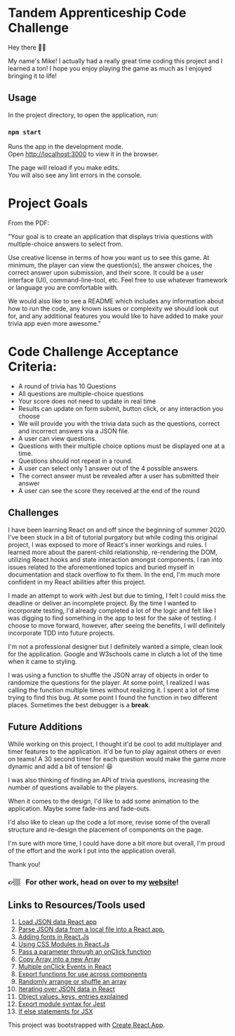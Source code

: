 <!--

[ ] Include any information about how to run the code, any known issues or complexity we should look out for, and any additional features you would like to have added to make your trivia app even more awesome.

[ ] include the requirements and acceptance criteria found in this document in your README

 -->

# Tandem Apprenticeship Code Challenge

Hey there 👋🏼

My name's Mike! I actually had a really great time coding this project and I learned a ton! I hope you enjoy playing the game as much as I enjoyed bringing it to life!

## Usage

In the project directory, to open the application, run:

### `npm start`

Runs the app in the development mode.\
Open [http://localhost:3000](http://localhost:3000) to view it in the browser.

The page will reload if you make edits.\
You will also see any lint errors in the console.

# Project Goals

From the PDF:

"Your goal is to create an application that displays trivia questions with multiple-choice answers to select from.

Use creative license in terms of how you want us to see this game. At minimum, the player can view the question(s), the answer choices, the correct answer upon submission, and their score. It could be a user interface (UI), command-line-tool, etc. Feel free to use whatever framework or language you are comfortable with.

We would also like to see a README which includes any information about how to run the code, any known issues or complexity we should look out for, and any additional features you would like to have added to make your trivia app even more awesome."

# Code Challenge Acceptance Criteria:

- A round of trivia has 10 Questions
- All questions are multiple-choice questions
- Your score does not need to update in real time
- Results can update on form submit, button click, or any interaction you choose
- We will provide you with the trivia data such as the questions, correct and incorrect answers via a JSON file.
- A user can view questions.
- Questions with their multiple choice options must be displayed one at a time.
- Questions should not repeat in a round.
- A user can select only 1 answer out of the 4 possible answers.
- The correct answer must be revealed after a user has submitted their answer
- A user can see the score they received at the end of the round

## Challenges

I have been learning React on and off since the beginning of summer 2020. I've been stuck in a bit of tutorial purgatory but while coding this original project, I was exposed to more of React's inner workings and rules. I learned more about the parent-child relationship, re-rendering the DOM, utilizing React hooks and state interaction amongst components. I ran into issues related to the aforementioned topics and buried myself in documentation and stack overflow to fix them. In the end, I'm much more confident in my React abilities after this project.

I made an attempt to work with Jest but due to timing, I felt I could miss the deadline or deliver an incomplete project. By the time I wanted to incorporate testing, I'd already completed a lot of the logic and felt like I was digging to find something in the app to test for the sake of testing. I choose to move forward, however, after seeing the benefits, I will definitely incorporate TDD into future projects.

I'm not a professional designer but I definitely wanted a simple, clean look for the application. Google and W3schools came in clutch a lot of the time when it came to styling.

I was using a function to shuffle the JSON array of objects in order to randomize the questions for the player. At some point, I realized I was calling the function multiple times without realizing it. I spent a lot of time trying to find this bug. At some point I found the function in two different places. Sometimes the best debugger is a **break**.

## Future Additions

While working on this project, I thought it'd be cool to add multiplayer and timer features to the application. It'd be fun to play against others or even on teams! A 30 second timer for each question would make the game more dynamic and add a bit of tension! 😆

I was also thinking of finding an API of trivia questions, increasing the number of questions available to the players.

When it comes to the design, I'd like to add some animation to the application. Maybe some fade-ins and fade-outs.

I'd also like to clean up the code a lot more, revise some of the overall structure and re-design the placement of components on the page.

I'm sure with more time, I could have done a bit more but overall, I'm proud of the effort and the work I put into the application overall.

Thank you!

### 👉🏼 &nbsp; For other work, head on over to my [website](https://micriver.github.io/)!

## Links to Resources/Tools used

1. [Load JSON data React app](https://stackoverflow.com/questions/33650399/es6-modules-implementation-how-to-load-a-json-file/33650470#33650470)
2. [Parse JSON data from a local file into a React app.](https://stackoverflow.com/questions/37649695/how-can-i-parse-through-local-json-file-in-react-js)
3. [Adding fonts in React.Js](https://stackoverflow.com/questions/40769551/how-to-use-google-fonts-in-react-js)
4. [Using CSS Modules in React.Js](https://create-react-app.dev/docs/adding-a-css-modules-stylesheet/)
5. [Pass a parameter through an onClick function](https://upmostly.com/tutorials/pass-a-parameter-through-onclick-in-react)
6. [Copy Array into a new Array](https://stackoverflow.com/questions/7486085/copy-array-by-value)
7. [Multiple onClick Events in React](https://upmostly.com/tutorials/multiple-onclick-events-in-react-with-examples#call-multiple-functions)
8. [Export functions for use across components](https://stackoverflow.com/questions/32888728/correct-way-to-share-functions-between-components-in-react/32889002)
9. [Randomly arrange or shuffle an array](https://www.w3resource.com/javascript-exercises/javascript-array-exercise-17.php)
10. [Iterating over JSON data in React](https://kirstyburgoine.wordpress.com/2018/01/21/iterating-through-json-data-in-react/)
11. [Object values, keys, entries explained](https://javascript.info/keys-values-entries)
12. [Export module syntax for Jest](https://stackoverflow.com/questions/44302573/module-exports-multiple-functions-in-jest-testing)
13. [If else statements for JSX](https://shripadk.github.io/react/tips/if-else-in-JSX.html#:~:text=if%2Delse%20statements%20don't,function%20calls%20and%20object%20construction.)

This project was bootstrapped with [Create React App](https://github.com/facebook/create-react-app).
